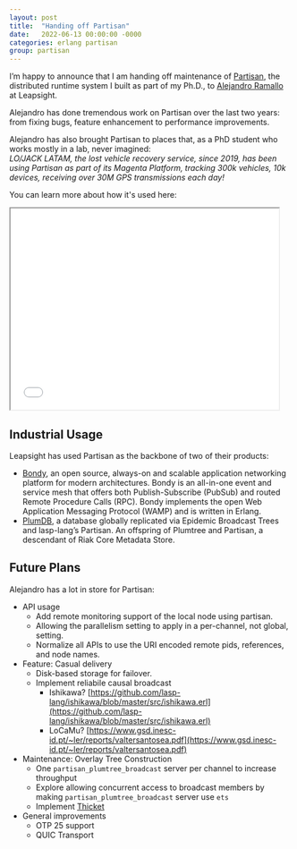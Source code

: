 ```yaml
---
layout: post
title:  "Handing off Partisan"
date:   2022-06-13 00:00:00 -0000
categories: erlang partisan 
group: partisan
---
```


I’m happy to announce that I am handing off maintenance of [Partisan](https://github.com/lasp-lang/partisan), the distributed runtime system I built as part of my Ph.D., to [Alejandro Ramallo](https://github.com/aramallo/partisan) at Leapsight.

Alejandro has done tremendous work on Partisan over the last two years: from fixing bugs, feature enhancement to performance improvements.

Alejandro has also brought Partisan to places that, as a PhD student who works mostly in a lab, never imagined:  
_LO/JACK LATAM, the lost vehicle recovery service, since 2019, has been using Partisan as part of its Magenta Platform, tracking 300k vehicles, 10k devices, receiving over 30M GPS transmissions each day!_

You can learn more about how it's used here:

<iframe class="youtube-player" width="480" height="360" src="//www.youtube.com/embed/XxJ1IS8mo84" frameborder="1"> </iframe>

## Industrial Usage

Leapsight has used Partisan as the backbone of two of their products: 

* [Bondy](https://github.com/Leapsight/bondy), an open source, always-on and scalable application networking platform for modern architectures. Bondy is an all-in-one event and service mesh that offers both Publish-Subscribe (PubSub) and routed Remote Procedure Calls (RPC). Bondy implements the open Web Application Messaging Protocol (WAMP) and is written in Erlang.
* [PlumDB](https://gitlab.com/leapsight/plum_db), a database globally replicated via Epidemic Broadcast Trees and lasp-lang’s Partisan.  An offspring of Plumtree and Partisan, a descendant of Riak Core Metadata Store.

## Future Plans

Alejandro has a lot in store for Partisan:

- API usage
  - Add remote monitoring support of the local node using partisan.
  - Allowing the parallelism setting to apply in a per-channel, not global, setting.
  - Normalize all APIs to use the URI encoded remote pids, references, and node names.
- Feature: Casual delivery
    - Disk-based storage for failover.
    - Implement reliabile causal broadcast
        - Ishikawa? [https://github.com/lasp-lang/ishikawa/blob/master/src/ishikawa.erl](https://github.com/lasp-lang/ishikawa/blob/master/src/ishikawa.erl)
        - LoCaMu?  [https://www.gsd.inesc-id.pt/~ler/reports/valtersantosea.pdf](https://www.gsd.inesc-id.pt/~ler/reports/valtersantosea.pdf)
- Maintenance: Overlay Tree Construction
    - One `partisan_plumtree_broadcast` server per channel to increase throughput
    - Explore allowing concurrent access to broadcast members by making `partisan_plumtree_broadcast` server use `ets`
    - Implement [Thicket](https://asc.di.fct.unl.pt/~jleitao/pdf/srds10-mario.pdf)
- General improvements
  - OTP 25 support
  - QUIC Transport